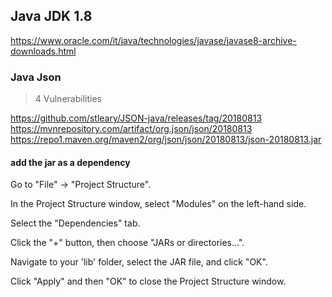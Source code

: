 
## Java JDK 1.8

https://www.oracle.com/it/java/technologies/javase/javase8-archive-downloads.html


### Java Json

> 4 Vulnerabilities

https://github.com/stleary/JSON-java/releases/tag/20180813
https://mvnrepository.com/artifact/org.json/json/20180813
https://repo1.maven.org/maven2/org/json/json/20180813/json-20180813.jar

#### add the jar as a dependency

Go to "File" -> "Project Structure".

In the Project Structure window, select "Modules" on the left-hand side.

Select the "Dependencies" tab.

Click the "+" button, then choose "JARs or directories...".

Navigate to your 'lib' folder, select the JAR file, and click "OK".

Click "Apply" and then "OK" to close the Project Structure window.
